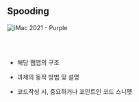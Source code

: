 ## Spooding

![iMac 2021 - Purple](https://github.com/jangjia01234/spooding/assets/71865277/005056fd-3a28-4c85-8670-d4db12ff8759)

<br/><br/>

- 해당 웹앱의 구조

- 과제의 동작 방법 및 설명

- 코드작성 시, 중요하거나 포인트인 코드 스니펫

